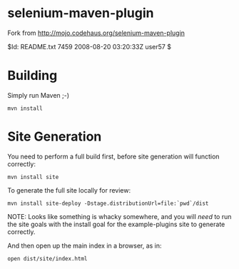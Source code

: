selenium-maven-plugin
=====================

Fork from http://mojo.codehaus.org/selenium-maven-plugin


$Id: README.txt 7459 2008-08-20 03:20:33Z user57 $

Building
========

Simply run Maven ;-)

    mvn install


Site Generation
===============

You need to perform a full build first, before site generation will function correctly:

    mvn install site

To generate the full site locally for review:

    mvn install site-deploy -Dstage.distributionUrl=file:`pwd`/dist

NOTE: Looks like something is whacky somewhere, and you will *need* to
      run the site goals with the install goal for the example-plugins
      site to generate correctly.

And then open up the main index in a browser, as in:

    open dist/site/index.html


